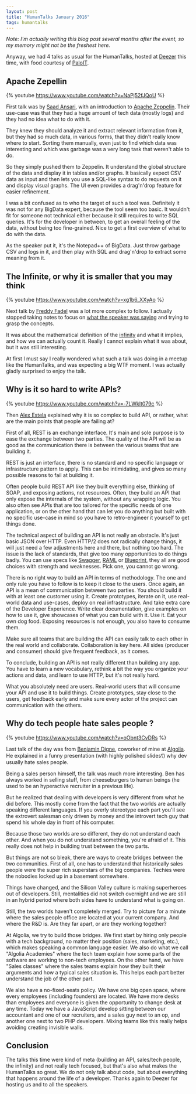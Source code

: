 ```yaml
---
layout: post
title: "HumanTalks January 2016"
tags: humantalks
---
```


_Note: I'm actually writing this blog post several months after the event, so my
memory might not be the freshest here._

Anyway, we had 4 talks as usual for the HumanTalks, hosted at [Deezer][1] this
time, with food courtesy of [PaloIT][2].

## Apache Zepellin

{% youtube https://www.youtube.com/watch?v=NaPj52fJQoU %}

First talk was by [Saad Ansari][3], with an introduction to [Apache
Zeppelin][4]. Their use-case was that they had a huge amount of tech data
(mostly logs) and they had no idea what to do with it.

They knew they should analyze it and extract relevant information from it, but
they had so much data, in various forms, that they didn't really know where to
start. Sorting them manually, even just to find which data was interesting and
which was garbage was a very long task that weren't able to do.

So they simply pushed them to Zeppelin. It understand the global structure of
the data and display it in tables and/or graphs. It basically expect CSV data as
input and then lets you use a SQL-like syntax to do requests on it and display
visual graphs. The UI even provides a drag'n'drop feature for easier refinement.

I was a bit confused as to who the target of such a tool was. Definitely it was
not for any BigData expert, because the tool seem too basic. It wouldn't fit for
someone not technical either because it still requires to write SQL queries.
It's for the developer in between, to get an overall feeling of the data,
without being too fine-grained. Nice to get a first overview of what to do with
the data.

As the speaker put it, it's the Notepad++ of BigData. Just throw garbage CSV and
logs in it, and then play with SQL and drag'n'drop to extract some meaning from
it.

## The Infinite, or why it is smaller that you may think

{% youtube https://www.youtube.com/watch?v=xg1b6_XXyAo %}

Next talk by [Freddy Fadel][5] was a lot more complex to follow. I actually
stopped taking notes to focus on [what the speaker was saying][6] and trying to grasp
the concepts.

It was about the mathematical definition of the [infinity][7] and what it
implies, and how we can actually count it. Really I cannot explain what it was
about, but it was still interesting.

At first I must say I really wondered what such a talk was doing in a meetup
like the HumanTalks, and was expecting a big WTF moment. I was
actually gladly surprised to enjoy the talk.

## Why is it so hard to write APIs?

{% youtube https://www.youtube.com/watch?v=-7LWklt079c %}

Then [Alex Estela][8] explained why it is so complex to build API, or rather,
what are the main points that people are failing at?

First of all, REST is an exchange interface. It's main and sole purpose is to
ease the exchange between two parties. The quality of the API will be as good as
the communication there is between the various teams that are building it.

REST is just an interface, there is no standard and no specific language or
infrastructure pattern to apply. This can be intimidating, and gives so many
possible reasons to fail at building it.

Often people build REST API like they built everything else, thinking of SOAP,
and exposing actions, not resources. Often, they build an API that only expose
the internals of the system, without any wrapping logic. You also often see APIs
that are too tailored for the specific needs of one application, or on the other
hand that can let you do anything but built with no specific use-case in mind so
you have to retro-engineer it yourself to get things done.

The technical aspect of building an API is not really an obstacle. It's just
basic JSON over HTTP. Even HTTP/2 does not radically change things, it will just
need a few adjustments here and there, but nothing too hard. The issue is the
lack of standards, that give too many opportunities to do things badly. You can
use specs like [Swagger][9], [RAML][10] or [Blueprint][11], they all are good
choices with strength and weaknesses. Pick one, you cannot go wrong.

There is no right way to build an API in terms of methodology. The one and only
rule you have to follow is to keep it close to the users. Once again, an API is
a mean of communication between two parties. You should build it with at least
one customer using it. Create prototypes, iterate on it, use real-world data and
use-cases, deploy on real infrastructure. And take extra care of the Developer
Experience. Write clear documentation, give examples on how to use it, give
showcases of what you can build with it. Use it. Eat your own dog food. Exposing
resources is not enough, you also have to consume them.

Make sure all teams that are building the API can easily talk to each other in
the real world and collaborate. Collaboration is key here. All sides (producer
and consumer) should give frequent feedback, as it comes.

To conclude, building an API is not really different than building any app. You
have to learn a new vocabulary, rethink a bit the way you organize your actions
and data, and learn to use HTTP, but it's not really hard.

What you absolutely need are users. Real-world users that will consume your API
and use it to build things. Create prototypes, stay close to the users, get
feedback early and make sure every actor of the project can communication with
the others.

## Why do tech people hate sales people ?

{% youtube https://www.youtube.com/watch?v=oObnt3CvDRs %}

Last talk of the day was from [Benjamin Digne][12], coworker of mine at
[Algolia][13]. He explained in a funny presentation (with highly polished
slides⸮) why dev usually hate sales people.

Being a sales person himself, the talk was much more interesting. Ben has always
worked in selling stuff, from cheeseburgers to human beings (he used to be an
hyperactive recruiter in a previous life).

But he realized that dealing with developers is very different from what he did
before. This mostly come from the fact that the two worlds are actually speaking
different languages. If you overly stereotype each part you'll see the extrovert
salesman only driven by money and the introvert tech guy that spend his whole
day in front of his computer.

Because those two worlds are so different, they do not understand each other.
And when you do not understand something, you're afraid of it. This really does
not help in building trust between the two parts.

But things are not so bleak, there are ways to create bridges between the two
communities. First of all, one has to understand that historically sales people
were the super rich superstars of the big companies. Techies were the nobodies
locked up in a basement somewhere.

Things have changed, and the Silicon Valley culture is making superheroes out of
developers. Still, mentalities did not switch overnight and we are still in an
hybrid period where both sides have to understand what is going on.

Still, the two worlds haven't completely merged. Try to picture for a minute
where the sales people office are located at your current company. And where the
R&D is. Are they far apart, or are they working together?

At Algolia, we try to build those bridges. We first start by hiring only people
with a tech background, no matter their position (sales, marketing, etc.), which
makes speaking a common language easier. We also do what we call "Algolia
Academies" where the tech team explain how some parts of the software are
working to non-tech employees. On the other hand, we have "Sales classes" where
the sales teams explain how they built their arguments and how a typical sales
situation is. This helps each part better understand the job of the other part.

We also have a no-fixed-seats policy. We have one big open space, where every
employees (including founders) are located. We have more desks than employees
and everyone is given the opportunity to change desk at any time. Today we have
a JavaScript develop sitting between our accountant and one of our recruiters,
and a sales guy next to an op, and another one next to two PHP developers.
Mixing teams like this really helps avoiding creating invisible walls.

## Conclusion

The talks this time were kind of meta (building an API, sales/tech people, the
infinity) and not really tech focused, but that's also what makes the HumanTalks
so great. We do not only talk about code, but about everything that happens
around the life of a developer. Thanks again to Deezer for hosting us and to all
the speakers.


[1]: http://www.deezer.com/soon
[2]: http://palo-it.com/
[3]: https://twitter.com/lefreelance
[4]: https://zeppelin.incubator.apache.org/
[5]: https://twitter.com/fredyfadel
[6]: http://www.slideshare.net/fredyfadel/linfinie-ou-lhistoire-de-la-mathmatisation-de-la-logique
[7]: https://en.wikipedia.org/wiki/Infinity
[8]: https://twitter.com/alx_estela
[9]: http://swagger.io/
[10]: http://raml.org/
[11]: https://apiblueprint.org/
[12]: https://twitter.com/Bndigne
[13]: https://www.algolia.com/
